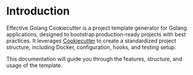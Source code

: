 # Introduction

Effective Golang Cookiecutter is a project template generator for Golang applications, designed to bootstrap production-ready projects with best practices. It leverages [Cookiecutter](https://cookiecutter.readthedocs.io/en/latest/) to create a standardized project structure, including Docker, configuration, hooks, and testing setup.

This documentation will guide you through the features, structure, and usage of the template.
